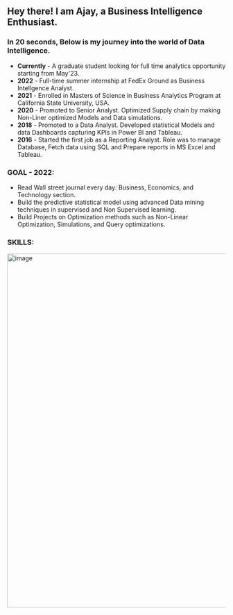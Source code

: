 ## Hey there! I am Ajay, a Business Intelligence Enthusiast. 

### In 20 seconds, Below is my journey into the world of Data Intelligence.

- **Currently** - A graduate student looking for full time analytics opportunity starting from May'23.
- **2022** - Full-time summer internship at FedEx Ground as Business Intellgence Analyst.
- **2021** - Enrolled in Masters of Science in Business Analytics Program at California State University, USA.
- **2020** - Promoted to Senior Analyst. Optimized Supply chain by making Non-Liner optimized Models and Data simulations.
- **2018** - Promoted to a Data Analyst. Developed statistical Models and data Dashboards capturing KPIs in Power BI and Tableau.
- **2016** - Started the first job as a Reporting Analyst. Role was to manage Database, Fetch data using SQL and Prepare reports in MS Excel and Tableau.

### GOAL - 2022:
- Read Wall street journal every day: Business, Economics, and Technology section.
- Build the predictive statistical model using advanced Data mining techniques in supervised and Non Supervised learning.
- Build Projects on Optimization methods such as Non-Linear Optimization, Simulations, and Query optimizations.

### SKILLS:

<img width="816" alt="image" src="https://user-images.githubusercontent.com/64645859/200198014-31a95f54-b281-4ad3-9172-52fe55df4217.png">



